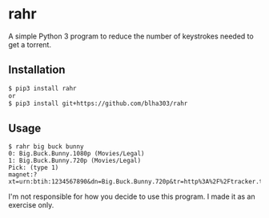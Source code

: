 rahr
====

A simple Python 3 program to reduce the number of keystrokes needed to get a torrent.

Installation
------------

```bash
$ pip3 install rahr
or
$ pip3 install git+https://github.com/blha303/rahr
```


Usage
-----

```
$ rahr big buck bunny
0: Big.Buck.Bunny.1080p (Movies/Legal)
1: Big.Buck.Bunny.720p (Movies/Legal)
Pick: (type 1)
magnet:?xt=urn:btih:1234567890&dn=Big.Buck.Bunny.720p&tr=http%3A%2F%2Ftracker.trackerfix.com%3A80%2Fannounce
```

I'm not responsible for how you decide to use this program. I made it as an exercise only.
